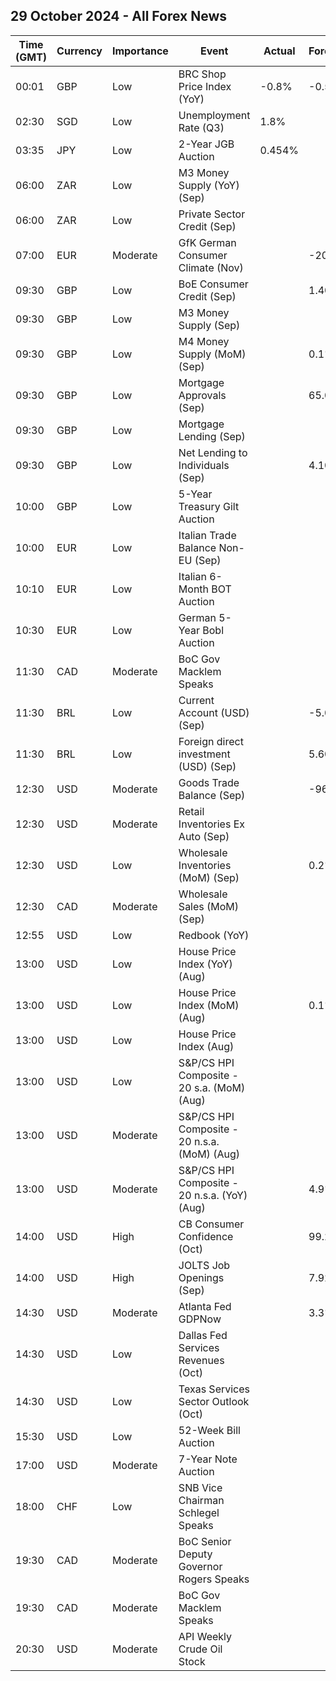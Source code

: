 ## 29 October 2024 - All Forex News

| Time (GMT) | Currency | Importance | Event | Actual | Forecast | Previous |
|------|----------|------------|-------|--------|----------|----------|
| 00:01 | GBP | Low | BRC Shop Price Index (YoY) | -0.8% | -0.5% | -0.6% |
| 02:30 | SGD | Low | Unemployment Rate (Q3) | 1.8% |  | 2.0% |
| 03:35 | JPY | Low | 2-Year JGB Auction | 0.454% |  | 0.392% |
| 06:00 | ZAR | Low | M3 Money Supply (YoY) (Sep) |  |  | 6.11% |
| 06:00 | ZAR | Low | Private Sector Credit (Sep) |  |  | 4.95% |
| 07:00 | EUR | Moderate | GfK German Consumer Climate (Nov) |  | -20.4 | -21.2 |
| 09:30 | GBP | Low | BoE Consumer Credit (Sep) |  | 1.400B | 1.295B |
| 09:30 | GBP | Low | M3 Money Supply (Sep) |  |  | 3,062.8B |
| 09:30 | GBP | Low | M4 Money Supply (MoM) (Sep) |  | 0.1% | -0.1% |
| 09:30 | GBP | Low | Mortgage Approvals (Sep) |  | 65.00K | 64.86K |
| 09:30 | GBP | Low | Mortgage Lending (Sep) |  |  | 2.86B |
| 09:30 | GBP | Low | Net Lending to Individuals (Sep) |  | 4.100B | 4.156B |
| 10:00 | GBP | Low | 5-Year Treasury Gilt Auction |  |  | 3.880% |
| 10:00 | EUR | Low | Italian Trade Balance Non-EU (Sep) |  |  | 2.69B |
| 10:10 | EUR | Low | Italian 6-Month BOT Auction |  |  | 3.112% |
| 10:30 | EUR | Low | German 5-Year Bobl Auction |  |  | 1.900% |
| 11:30 | CAD | Moderate | BoC Gov Macklem Speaks |  |  |  |
| 11:30 | BRL | Low | Current Account (USD) (Sep) |  | -5.00B | -6.60B |
| 11:30 | BRL | Low | Foreign direct investment (USD) (Sep) |  | 5.60B | 6.10B |
| 12:30 | USD | Moderate | Goods Trade Balance (Sep) |  | -96.10B | -94.22B |
| 12:30 | USD | Moderate | Retail Inventories Ex Auto (Sep) |  |  | 0.5% |
| 12:30 | USD | Low | Wholesale Inventories (MoM) (Sep) |  | 0.2% | 0.1% |
| 12:30 | CAD | Moderate | Wholesale Sales (MoM) (Sep) |  |  | -0.6% |
| 12:55 | USD | Low | Redbook (YoY) |  |  | 4.6% |
| 13:00 | USD | Low | House Price Index (YoY) (Aug) |  |  | 4.5% |
| 13:00 | USD | Low | House Price Index (MoM) (Aug) |  | 0.1% | 0.1% |
| 13:00 | USD | Low | House Price Index (Aug) |  |  | 425.2 |
| 13:00 | USD | Low | S&P/CS HPI Composite - 20 s.a. (MoM) (Aug) |  |  | 0.3% |
| 13:00 | USD | Moderate | S&P/CS HPI Composite - 20 n.s.a. (MoM) (Aug) |  |  | 0.0% |
| 13:00 | USD | Moderate | S&P/CS HPI Composite - 20 n.s.a. (YoY) (Aug) |  | 4.9% | 5.9% |
| 14:00 | USD | High | CB Consumer Confidence (Oct) |  | 99.2 | 98.7 |
| 14:00 | USD | High | JOLTS Job Openings (Sep) |  | 7.920M | 8.040M |
| 14:30 | USD | Moderate | Atlanta Fed GDPNow |  | 3.3% | 3.3% |
| 14:30 | USD | Low | Dallas Fed Services Revenues (Oct) |  |  | 10.1 |
| 14:30 | USD | Low | Texas Services Sector Outlook (Oct) |  |  | -2.6 |
| 15:30 | USD | Low | 52-Week Bill Auction |  |  | 3.780% |
| 17:00 | USD | Moderate | 7-Year Note Auction |  |  | 3.668% |
| 18:00 | CHF | Low | SNB Vice Chairman Schlegel Speaks |  |  |  |
| 19:30 | CAD | Moderate | BoC Senior Deputy Governor Rogers Speaks |  |  |  |
| 19:30 | CAD | Moderate | BoC Gov Macklem Speaks |  |  |  |
| 20:30 | USD | Moderate | API Weekly Crude Oil Stock |  |  | 1.643M |

